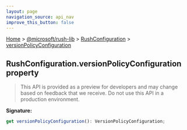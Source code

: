 ```yaml
---
layout: page
navigation_source: api_nav
improve_this_button: false
---
```



[Home](./index.md) &gt; [@microsoft/rush-lib](./rush-lib.md) &gt; [RushConfiguration](./rush-lib.rushconfiguration.md) &gt; [versionPolicyConfiguration](./rush-lib.rushconfiguration.versionpolicyconfiguration.md)

## RushConfiguration.versionPolicyConfiguration property

> This API is provided as a preview for developers and may change based on feedback that we receive. Do not use this API in a production environment.
>


<b>Signature:</b>

```typescript
get versionPolicyConfiguration(): VersionPolicyConfiguration;
```
